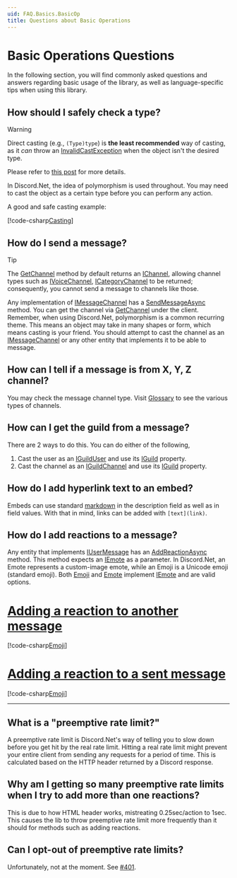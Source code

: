 ```yaml
---
uid: FAQ.Basics.BasicOp
title: Questions about Basic Operations
---
```


# Basic Operations Questions

In the following section, you will find commonly asked questions and
answers regarding basic usage of the library, as well as
language-specific tips when using this library.

## How should I safely check a type?

> [!WARNING]
> Direct casting (e.g., `(Type)type`) is **the least recommended**
> way of casting, as it *can* throw an [InvalidCastException]
> when the object isn't the desired type.
>
> Please refer to [this post] for more details.

In Discord.Net, the idea of polymorphism is used throughout. You may
need to cast the object as a certain type before you can perform any
action.

A good and safe casting example:

[!code-csharp[Casting](samples/cast.cs)]

[InvalidCastException]: https://docs.microsoft.com/en-us/dotnet/api/system.invalidcastexception
[this post]: https://docs.microsoft.com/en-us/dotnet/csharp/how-to/safely-cast-using-pattern-matching-is-and-as-operators

## How do I send a message?

> [!TIP]
> The [GetChannel] method by default returns an [IChannel], allowing
> channel types such as [IVoiceChannel], [ICategoryChannel]
> to be returned; consequently, you cannot send a message
> to channels like those.

Any implementation of [IMessageChannel] has a [SendMessageAsync]
method. You can get the channel via [GetChannel] under the client.
Remember, when using Discord.Net, polymorphism is a common recurring
theme. This means an object may take in many shapes or form, which
means casting is your friend. You should attempt to cast the channel
as an [IMessageChannel] or any other entity that implements it to be
able to message.

[SendMessageAsync]: xref:Discord.IMessageChannel.SendMessageAsync*
[GetChannel]: xref:Discord.WebSocket.DiscordSocketClient.GetChannel*

## How can I tell if a message is from X, Y, Z channel?

You may check the message channel type. Visit [Glossary] to see the
various types of channels.

[Glossary]: xref:FAQ.Glossary#message-channels

## How can I get the guild from a message?

There are 2 ways to do this. You can do either of the following,

1. Cast the user as an [IGuildUser] and use its [IGuild] property.
2. Cast the channel as an [IGuildChannel] and use its [IGuild] property.

## How do I add hyperlink text to an embed?

Embeds can use standard [markdown] in the description field as well
as in field values. With that in mind, links can be added with
`[text](link)`.

[markdown]: https://support.discordapp.com/hc/en-us/articles/210298617-Markdown-Text-101-Chat-Formatting-Bold-Italic-Underline-

## How do I add reactions to a message?

Any entity that implements [IUserMessage] has an [AddReactionAsync]
method. This method expects an [IEmote] as a parameter.
In Discord.Net, an Emote represents a custom-image emote, while an
Emoji is a Unicode emoji (standard emoji). Both [Emoji] and [Emote]
implement [IEmote] and are valid options.

# [Adding a reaction to another message](#tab/emoji-others)

[!code-csharp[Emoji](samples/emoji-others.cs)]

# [Adding a reaction to a sent message](#tab/emoji-self)

[!code-csharp[Emoji](samples/emoji-self.cs)]

***

[AddReactionAsync]: xref:Discord.IUserMessage.AddReactionAsync*

## What is a "preemptive rate limit?"

A preemptive rate limit is Discord.Net's way of telling you to slow
down before you get hit by the real rate limit. Hitting a real rate
limit might prevent your entire client from sending any requests for
a period of time. This is calculated based on the HTTP header
returned by a Discord response.

## Why am I getting so many preemptive rate limits when I try to add more than one reactions?

This is due to how HTML header works, mistreating
0.25sec/action to 1sec. This causes the lib to throw preemptive rate
limit more frequently than it should for methods such as adding
reactions.

## Can I opt-out of preemptive rate limits?

Unfortunately, not at the moment. See [#401](https://github.com/RogueException/Discord.Net/issues/401).

[IChannel]: xref:Discord.IChannel
[ICategoryChannel]: xref:Discord.ICategoryChannel
[IGuildChannel]: xref:Discord.IGuildChannel
[ITextChannel]: xref:Discord.ITextChannel
[IGuild]: xref:Discord.IGuild
[IVoiceChannel]: xref:Discord.IVoiceChannel
[IGuildUser]: xref:Discord.IGuildUser
[IMessageChannel]: xref:Discord.IMessageChannel
[IUserMessage]: xref:Discord.IUserMessage
[IEmote]: xref:Discord.IEmote
[Emote]: xref:Discord.Emote
[Emoji]: xref:Discord.Emoji